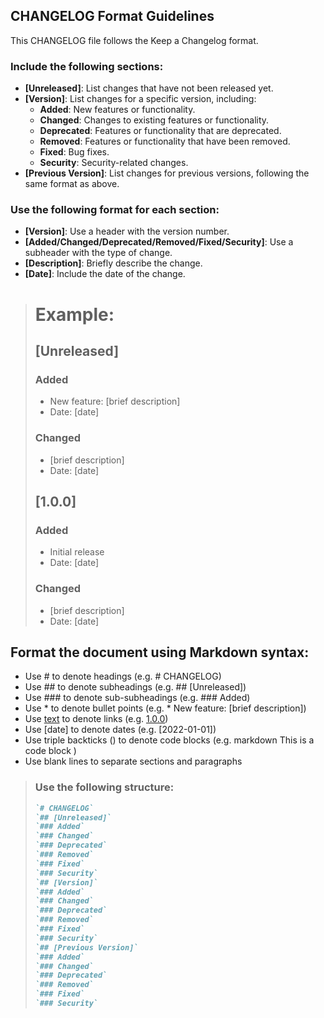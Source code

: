 ## CHANGELOG Format Guidelines

This CHANGELOG file follows the Keep a Changelog format.

### Include the following sections:

* **[Unreleased]**: List changes that have not been released yet.
* **[Version]**: List changes for a specific version, including:
	+ **Added**: New features or functionality.
	+ **Changed**: Changes to existing features or functionality.
	+ **Deprecated**: Features or functionality that are deprecated.
	+ **Removed**: Features or functionality that have been removed.
	+ **Fixed**: Bug fixes.
	+ **Security**: Security-related changes.
* **[Previous Version]**: List changes for previous versions, following the same format as above.

### Use the following format for each section:

* **[Version]**: Use a header with the version number.
* **[Added/Changed/Deprecated/Removed/Fixed/Security]**: Use a subheader with the type of change.
* **[Description]**: Briefly describe the change.
* **[Date]**: Include the date of the change.

># Example:
>
>## [Unreleased]
>
>### Added
>
>* New feature: [brief description]
>* Date: [date]
>
>### Changed
>
>* [brief description]
>* Date: [date]
>
>## [1.0.0]
>
>### Added
>
>* Initial release
>* Date: [date]
>
>### Changed
>
>* [brief description]
>* Date: [date]

## Format the document using Markdown syntax:

* Use # to denote headings (e.g. # CHANGELOG)
* Use ## to denote subheadings (e.g. ## [Unreleased])
* Use ### to denote sub-subheadings (e.g. ### Added)
* Use * to denote bullet points (e.g. * New feature: [brief description])
* Use [text](link) to denote links (e.g. [1.0.0](https://example.com/1.0.0))
* Use [date] to denote dates (e.g. [2022-01-01])
* Use triple backticks () to denote code blocks (e.g. markdown This is a code block
)
* Use blank lines to separate sections and paragraphs

>### Use the following structure:
>```MARKDOWN
> `# CHANGELOG`
> `## [Unreleased]`
> `### Added`
> `### Changed`
> `### Deprecated`
> `### Removed`
> `### Fixed`
> `### Security`
> `## [Version]`
> `### Added`
> `### Changed`
> `### Deprecated`
> `### Removed`
> `### Fixed`
> `### Security`
> `## [Previous Version]`
> `### Added`
> `### Changed`
> `### Deprecated`
> `### Removed`
> `### Fixed`
> `### Security`
>```